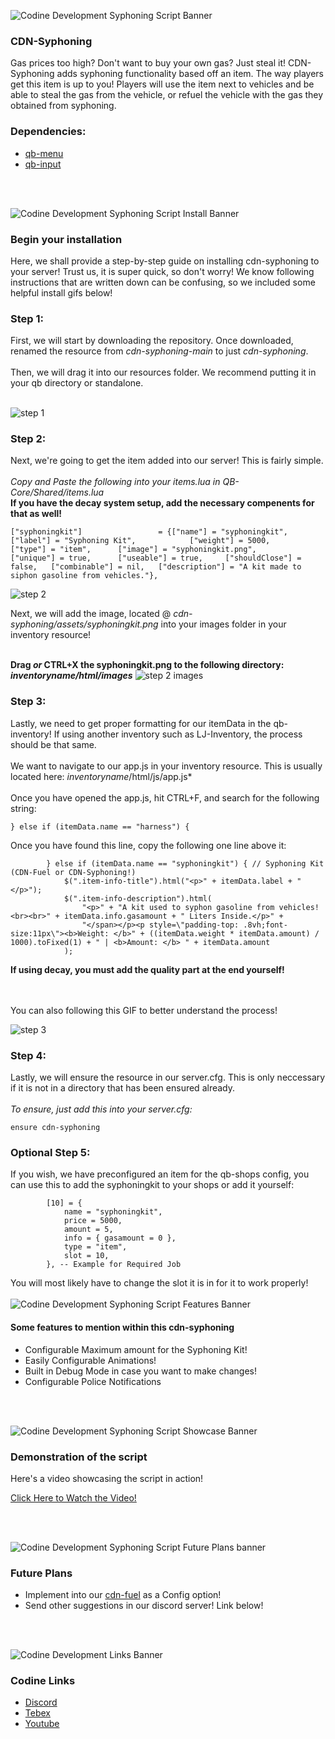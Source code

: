 ![Codine Development Syphoning Script Banner](https://i.imgur.com/EIzeqjY.png)

### CDN-Syphoning

Gas prices too high? Don't want to buy your own gas? Just steal it! CDN-Syphoning adds syphoning functionality based off an item. The way players get this item is up to you! Players will use the item next to vehicles and be able to steal the gas from the vehicle, or refuel the vehicle with the gas they obtained from syphoning.

### Dependencies:

- [qb-menu](https://github.com/qbcore-framework/qb-menu)
- [qb-input](https://github.com/qbcore-framework/qb-input)

<br>
<br>

![Codine Development Syphoning Script Install Banner](https://i.imgur.com/QI6GHDB.png)

### Begin your installation

Here, we shall provide a step-by-step guide on installing cdn-syphoning to your server! Trust us, it is super quick, so don't worry! We know following instructions that are written down can be confusing, so we included some helpful install gifs below!

### Step 1:

First, we will start by downloading the repository. Once downloaded, renamed the resource from *cdn-syphoning-main* to just *cdn-syphoning*.
<br> <br> 
Then, we will drag it into our resources folder. We recommend putting it in your qb directory or standalone. 
<br> <br> 

![step 1](https://i.imgur.com/bVQl0cb.gif)

### Step 2:

Next, we're going to get the item added into our server! This is fairly simple.
<br> <br> 
_Copy and Paste the following into your items.lua in QB-Core/Shared/items.lua_
<br>
**If you have the decay system setup, add the necessary compenents for that as well!**
```
["syphoningkit"]				 = {["name"] = "syphoningkit", 					["label"] = "Syphoning Kit", 			["weight"] = 5000, 		["type"] = "item", 		["image"] = "syphoningkit.png", 		["unique"] = true, 		["useable"] = true, 	["shouldClose"] = false,   ["combinable"] = nil,   ["description"] = "A kit made to siphon gasoline from vehicles."},
```
![step 2](https://i.imgur.com/t1TyS8W.gif)


Next, we will add the image, located @ _cdn-syphoning/assets/syphoningkit.png_ into your images folder in your inventory resource!
<br> <br>

**Drag _or_ CTRL+X the syphoningkit.png to the following directory: _inventoryname/html/images_**
![step 2 images](https://i.imgur.com/P9WbcMK.gif)

### Step 3:

Lastly, we need to get proper formatting for our itemData in the qb-inventory! If using another inventory such as LJ-Inventory, the process should be that same.
<br> <br> 
We want to navigate to our app.js in your inventory resource. This is usually located here: *inventoryname*/html/js/app.js*
<br> <br> 
Once you have opened the app.js, hit CTRL+F, and search for the following string: 
<br> 
```
} else if (itemData.name == "harness") {
```
Once you have found this line, copy the following one line above it:
<br> 
```
        } else if (itemData.name == "syphoningkit") { // Syphoning Kit (CDN-Fuel or CDN-Syphoning!)
            $(".item-info-title").html("<p>" + itemData.label + "</p>");
            $(".item-info-description").html(
                "<p>" + "A kit used to syphon gasoline from vehicles! <br><br>" + itemData.info.gasamount + " Liters Inside.</p>" +
                "</span></p><p style=\"padding-top: .8vh;font-size:11px\"><b>Weight: </b>" + ((itemData.weight * itemData.amount) / 1000).toFixed(1) + " | <b>Amount: </b> " + itemData.amount
            );
```
**If using decay, you must add the quality part at the end yourself!**

<br> <br> 
You can also following this GIF to better understand the process!

![step 3](https://i.imgur.com/2qMuyJm.gif)


### Step 4: 

Lastly, we will ensure the resource in our server.cfg. This is only neccessary if it is not in a directory that has been ensured already. 
<br> <br>
_To ensure, just add this into your server.cfg:_
```
ensure cdn-syphoning
```
### Optional Step 5:

If you wish, we have preconfigured an item for the qb-shops config, you can use this to add the syphoningkit to your shops or add it yourself:
```
        [10] = {
            name = "syphoningkit",
            price = 5000,
            amount = 5,
            info = { gasamount = 0 },
            type = "item",
            slot = 10,
        }, -- Example for Required Job 
```
You will most likely have to change the slot it is in for it to work properly!
<br><br>
![Codine Development Syphoning Script Features Banner](https://i.imgur.com/9jc8tll.png)

#### Some features to mention within this cdn-syphoning

- Configurable Maximum amount for the Syphoning Kit!
- Easily Configurable Animations!
- Built in Debug Mode in case you want to make changes!
- Configurable Police Notifications

<br>
<br>

![Codine Development Syphoning Script Showcase Banner](https://i.imgur.com/34Mu0fi.png)

### Demonstration of the script

Here's a video showcasing the script in action!

[Click Here to Watch the Video!](https://youtu.be/2CJjM_9hmNA)

<br>
<br>

![Codine Development Syphoning Script Future Plans banner](https://i.imgur.com/Ide300v.png)

### Future Plans

- Implement into our [cdn-fuel](https://github.com/CodineDev/cdn-fuel) as a Config option!
- Send other suggestions in our discord server! Link below!

<br>
<br>

![Codine Development Links Banner](https://i.imgur.com/TSfy7ik.png)

### Codine Links

- [Discord](https://discord.gg/Ta6QNnuxM2)
- [Tebex](https://codine.tebex.io/)
- [Youtube](https://www.youtube.com/channel/UC3Nr0qtyQP9cGRK1m25pOqg)
